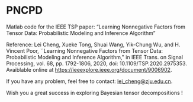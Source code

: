 # PNCPD
Matlab code for the IEEE TSP paper: “Learning Nonnegative Factors from Tensor Data: Probabilistic Modeling and Inference Algorithm”

Reference: Lei Cheng, Xueke Tong, Shuai Wang, Yik-Chung Wu, and H. Vincent Poor, ``Learning Nonnegative Factors from Tensor Data: Probabilistic Modeling and Inference Algorithm," in IEEE Trans. on Signal Processing, vol. 68, pp. 1792-1806, 2020, doi: 10.1109/TSP.2020.2975353. Avaiblable online at https://ieeexplore.ieee.org/document/9006902.

If you have any problem, feel free to contact: lei_cheng@zju.edu.cn.

Wish you a great success in exploring Bayesian tensor decompositions !
